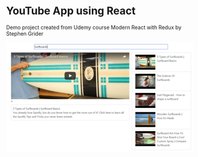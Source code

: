 # YouTube App using React

Demo project created from Udemy course Modern React with Redux by Stephen Grider

![ReactYoutubeDemo](ReactYoutubeDemo.png)
